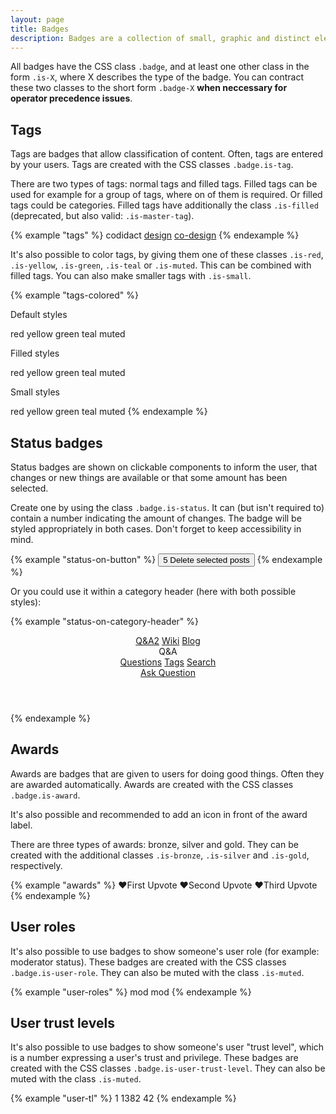 ```yaml
---
layout: page
title: Badges
description: Badges are a collection of small, graphic and distinct elements that have in common, that they label something or express properties of something.
---
```


All badges have the CSS class `.badge`, and at least one other class in the form `.is-X`, where X describes the type of the badge. You can contract these two classes to the short form `.badge-X` **when neccessary for operator precedence issues**.

## Tags

Tags are badges that allow classification of content. Often, tags are entered by your users. Tags are created with the CSS classes `.badge.is-tag`.

There are two types of tags: normal tags and filled tags. Filled tags can be used for example for a group of tags, where on of them is required. Or filled tags could be categories. Filled tags have additionally the class `.is-filled` (deprecated, but also valid: `.is-master-tag`).

{% example "tags" %}
<span class="badge is-tag">codidact</span>
<a href="#" class="badge is-tag">design</a>
<a href="#" class="badge is-tag is-filled">co-design</a>
{% endexample %}

It's also possible to color tags, by giving them one of these classes `.is-red`, `.is-yellow`, `.is-green`, `.is-teal` or `.is-muted`. This can be combined with filled tags. You can also make smaller tags with `.is-small`.

{% example "tags-colored" %}
<p>Default styles</p>
<span class="badge is-tag is-red">red</span>
<span class="badge is-tag is-yellow">yellow</span>
<span class="badge is-tag is-green">green</span>
<span class="badge is-tag is-teal">teal</span>
<span class="badge is-tag is-muted">muted</span>
<p>Filled styles</p>
<span class="badge is-tag is-filled is-red">red</span>
<span class="badge is-tag is-filled is-yellow">yellow</span>
<span class="badge is-tag is-filled is-green">green</span>
<span class="badge is-tag is-filled is-teal">teal</span>
<span class="badge is-tag is-filled is-muted">muted</span>
<p>Small styles</p>
<span class="badge is-tag is-small is-red">red</span>
<span class="badge is-tag is-small is-yellow">yellow</span>
<span class="badge is-tag is-small is-green">green</span>
<span class="badge is-tag is-small is-teal">teal</span>
<span class="badge is-tag is-small is-muted">muted</span>
{% endexample %}


## Status badges

Status badges are shown on clickable components to inform the user, that changes or new things are available or that some amount has been selected.

Create one by using the class `.badge.is-status`. It can (but isn't required to) contain a number indicating the amount of changes. The badge will be styled appropriately in both cases. Don't forget to keep accessibility in mind.

{% example "status-on-button" %}
<button class="button is-danger is-filled">
    <span class="badge is-status">5</span>
    Delete selected posts
</button>
{% endexample %}

Or you could use it within a category header (here with both possible styles):

{% example "status-on-category-header" %}
<header class="category-header is-red">
    <div class="category-header--tabs">
        <div class="container category-header--tabs-container">
            <a href="#" class="category-header--tab is-active">Q&amp;A<span class="badge is-status">2</span></a>
            <a href="#" class="category-header--tab">Wiki<span class="badge is-status"></span></a>
            <a href="#" class="category-header--tab">Blog</a>
        </div>
    </div>
    <div class="container category-header--container">
        <div class="category-header--name">Q&amp;A</div>
        <div class="category-header--nav">
        <a href="#" class="category-header--nav-item is-active">Questions</a>
        <a href="#" class="category-header--nav-item">Tags</a>
        <a href="#" class="category-header--nav-item">Search</a>
        <div class="category-header--nav-separator"></div>
        <a href="#" class="category-header--nav-item is-button">Ask Question</a>
        </div>
    </div>
</header>
{% endexample %}


## Awards

Awards are badges that are given to users for doing good things. Often they are awarded automatically. Awards are created with the CSS classes `.badge.is-award`.</p>

It's also possible and recommended to add an icon in front of the award label.

There are three types of awards: bronze, silver and gold. They can be created with the additional classes `.is-bronze`, `.is-silver` and `.is-gold`, respectively.

{% example "awards" %}
<span class="badge is-award is-bronze"><span class="badge--icon">&#x2764;</span>First Upvote</span>
<span class="badge is-award is-silver"><span class="badge--icon">&#x2764;</span>Second Upvote</span>
<span class="badge is-award is-gold"><span class="badge--icon">&#x2764;</span>Third Upvote</span>
{% endexample %}


## User roles

It's also possible to use badges to show someone's user role (for example: moderator status). These badges are created with the CSS classes `.badge.is-user-role`. They can also be muted with the class `.is-muted`.

{% example "user-roles" %}
<span class="badge is-user-role">mod</span>
<span class="badge is-user-role is-muted">mod</span>
{% endexample %}


## User trust levels

It's also possible to use badges to show someone's user "trust level", which is a number expressing a user's trust and privilege. These badges are created with the CSS classes `.badge.is-user-trust-level`. They can also be muted with the class `.is-muted`.

{% example "user-tl" %}
<span class="badge is-user-trust-level">1</span>
<span class="badge is-user-trust-level">1382</span>
<span class="badge is-user-trust-level is-muted">42</span>
{% endexample %}